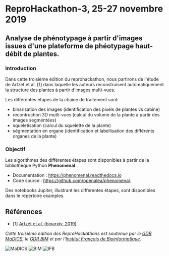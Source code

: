 # ReproHackathon-3, 25-27 novembre 2019

## Analyse de phénotypage à partir d'images issues d'une plateforme de phéotypage haut-débit de plantes.

### Introduction

Dans cette troisième édition du reprohackathon, nous partirons de l'étude de Artzet et al. [1] dans laquelle les auteurs reconstruisent automatiquement la structure des plantes à partir d'images multi-vues.

Les différentes étapes de la chaine de traitement sont:

- binarisation des images (identification des pixels de plantes vs cabine)
- recontruction 3D mutli-vues (calcul du volume de la plante à partir des images segméntées)
- squeletisation (calcul du squelette de la plante)
- ségmentation en organe (identification et labellisation des différents organes de la plante)


### Objectif

Les algorithmes des différentes étapes sont disponibles à partir de la bibliothèque Python **Phenomenal** :

  - Documentation : https://phenomenal.readthedocs.io
  - Code source : https://github.com/openalea/phenomenal.


Des notebooks Jupiter, illustrant les différentes étapes, sont disponibles dans le repertoire examples.


## Références
* [1] [Artzet et al. (bioarxiv, 2019)](https://github.com/openalea/phenomenal)

*Cette troisième édition des ReproHackathons est soutenue par le [GDR MaDICS](https://www.madics.fr), le [GDR BIM](http://www.gdr-bim.cnrs.fr) et par l'[Institut Français de Bioinformatique](http://www.france-bioinformatique.fr).*

![MaDICS](https://ifb-elixirfr.github.io/ReproHackathon/logo-madics.png) ![BIM](https://ifb-elixirfr.github.io/ReproHackathon/logo-gdrbim-web.jpg) ![IFB](https://ifb-elixirfr.github.io/ReproHackathon/logo-ifb.png)
